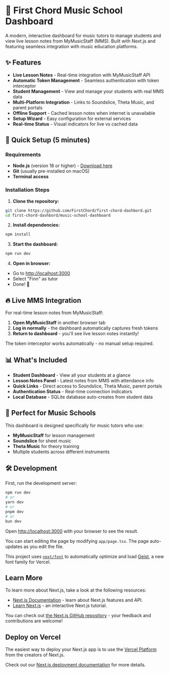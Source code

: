 # 🎵 First Chord Music School Dashboard

A modern, interactive dashboard for music tutors to manage students and view live lesson notes from MyMusicStaff (MMS). Built with Next.js and featuring seamless integration with music education platforms.

## ✨ Features

- **Live Lesson Notes** - Real-time integration with MyMusicStaff API
- **Automatic Token Management** - Seamless authentication with token interceptor
- **Student Management** - View and manage your students with real MMS data
- **Multi-Platform Integration** - Links to Soundslice, Theta Music, and parent portals
- **Offline Support** - Cached lesson notes when internet is unavailable
- **Setup Wizard** - Easy configuration for external services
- **Real-time Status** - Visual indicators for live vs cached data

## 🚀 Quick Setup (5 minutes)

### Requirements

- **Node.js** (version 18 or higher) - [Download here](https://nodejs.org/)
- **Git** (usually pre-installed on macOS)
- **Terminal access**

### Installation Steps

1. **Clone the repository:**

```bash
git clone https://github.com/FirstChord/first-chord-dashbord.git
cd first-chord-dashbord/music-school-dashboard
```

2. **Install dependencies:**

```bash
npm install
```

3. **Start the dashboard:**

```bash
npm run dev
```

4. **Open in browser:**

- Go to [http://localhost:3000](http://localhost:3000)
- Select "Finn" as tutor
- Done! 🎵

## 🔥 Live MMS Integration

For real-time lesson notes from MyMusicStaff:

1. **Open MyMusicStaff** in another browser tab
2. **Log in normally** - the dashboard automatically captures fresh tokens
3. **Return to dashboard** - you'll see live lesson notes instantly!

The token interceptor works automatically - no manual setup required.

## 📊 What's Included

- **Student Dashboard** - View all your students at a glance
- **Lesson Notes Panel** - Latest notes from MMS with attendance info
- **Quick Links** - Direct access to Soundslice, Theta Music, parent portals
- **Authentication Status** - Real-time connection indicators
- **Local Database** - SQLite database auto-creates from student data

## 🎯 Perfect for Music Schools

This dashboard is designed specifically for music tutors who use:

- **MyMusicStaff** for lesson management
- **Soundslice** for sheet music
- **Theta Music** for theory training
- Multiple students across different instruments

## 🛠️ Development

First, run the development server:

```bash
npm run dev
# or
yarn dev
# or
pnpm dev
# or
bun dev
```

Open [http://localhost:3000](http://localhost:3000) with your browser to see the result.

You can start editing the page by modifying `app/page.tsx`. The page auto-updates as you edit the file.

This project uses [`next/font`](https://nextjs.org/docs/app/building-your-application/optimizing/fonts) to automatically optimize and load [Geist](https://vercel.com/font), a new font family for Vercel.

## Learn More

To learn more about Next.js, take a look at the following resources:

- [Next.js Documentation](https://nextjs.org/docs) - learn about Next.js features and API.
- [Learn Next.js](https://nextjs.org/learn) - an interactive Next.js tutorial.

You can check out [the Next.js GitHub repository](https://github.com/vercel/next.js) - your feedback and contributions are welcome!

## Deploy on Vercel

The easiest way to deploy your Next.js app is to use the [Vercel Platform](https://vercel.com/new?utm_medium=default-template&filter=next.js&utm_source=create-next-app&utm_campaign=create-next-app-readme) from the creators of Next.js.

Check out our [Next.js deployment documentation](https://nextjs.org/docs/app/building-your-application/deploying) for more details.
